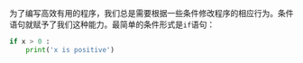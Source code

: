 为了编写高效有用的程序，我们总是需要根据一些条件修改程序的相应行为。条件语句就赋予了我们这种能力。最简单的条件形式是`if`语句：
```python
if x > 0 :
    print('x is positive')
```
